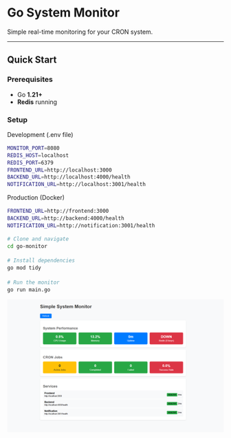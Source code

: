 # Go System Monitor

Simple real-time monitoring for your CRON system.

---

## Quick Start

### Prerequisites
- Go **1.21+**
- **Redis** running

### Setup
Development (.env file)
```bash
MONITOR_PORT=8080
REDIS_HOST=localhost
REDIS_PORT=6379
FRONTEND_URL=http://localhost:3000
BACKEND_URL=http://localhost:4000/health
NOTIFICATION_URL=http://localhost:3001/health
```

Production (Docker)
```bash
FRONTEND_URL=http://frontend:3000
BACKEND_URL=http://backend:4000/health
NOTIFICATION_URL=http://notification:3001/health
```

```bash
# Clone and navigate
cd go-monitor

# Install dependencies
go mod tidy

# Run the monitor
go run main.go
```

![Redis Setup Screenshot](./screenshot/monitoring.png)